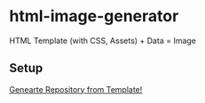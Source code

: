 # html-image-generator

HTML Template (with CSS, Assets) + Data = Image

## Setup

[Genearte Repository from Template!](https://github.com/amotarao/html-image-generator-template/generate)
